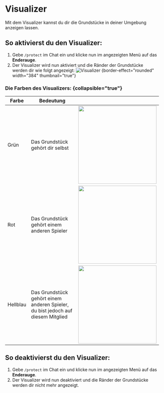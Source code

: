 # Visualizer

Mit dem Visualizer kannst du dir die Grundstücke in deiner Umgebung anzeigen lassen.

## So aktivierst du den Visualizer:

1. Gebe `/protect` im Chat ein und klicke nun im angezeigten Menü auf das **Enderauge**.
2. Der Visualizer wird nun aktiviert und die Ränder der Grundstücke werden dir wie folgt angezeigt:
   ![Visualizer](plot-visualizer-example.png) {border-effect="rounded" width="384" thumbnail="true"}

### Die Farben des Visualizers: {collapsible="true"}

| Farbe     | Bedeutung                                                                        |                                                                                                  |
|-----------|----------------------------------------------------------------------------------|--------------------------------------------------------------------------------------------------|
| Grün      | Das Grundstück gehört dir selbst                                                 | <img src="plot-visualizer-owning.png" width="256" thumbnail="true" border-effect="rounded"/>     |
| Rot       | Das Grundstück gehört einem anderen Spieler                                      | <img src="plot-visualizer-not-owning.png" width="256" thumbnail="true" border-effect="rounded"/> |
| Hellblau  | Das Grundstück gehört einem anderen Spieler, du bist jedoch auf diesem Mitglied  | <img src="plot-visualizer-member.png" width="256" thumbnail="true" border-effect="rounded"/>     |


## So deaktivierst du den Visualizer:

1. Gebe `/protect` im Chat ein und klicke nun im angezeigten Menü auf das **Enderauge**.
2. Der Visualizer wird nun deaktiviert und die Ränder der Grundstücke werden dir nicht mehr angezeigt.